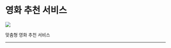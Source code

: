 <!DOCTYPE html>
  <html>
    <head>
      <meta charset="utf-8">
      <title>Leok90</title>
    </head>
    <body>
     <h1>영화 추천 서비스</h1>
      <img src="img/main.JPG" />
      <p>맞춤형 영화 추천 서비스</p>
     <hr>
    </body>
  </html>
